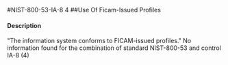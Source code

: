 #NIST-800-53-IA-8 4
##Use Of Ficam-Issued Profiles
#### Description
"The information system conforms to FICAM-issued profiles."
No information found for the combination of standard NIST-800-53 and control IA-8 (4)
